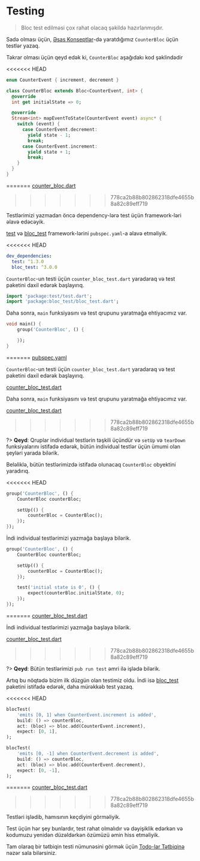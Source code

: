 # Testing

> Bloc test edilməsi çox rahat olacaq şəkildə hazırlanmışdır.

Sadə olması üçün,  [Əsas Konseptlər](coreconcepts.md)-də yaratdığımız `CounterBloc` üçün testlər yazaq.

Təkrar olması üçün qeyd edək ki, `CounterBloc` aşağıdakı kod şəklindədir

<<<<<<< HEAD
```dart
enum CounterEvent { increment, decrement }

class CounterBloc extends Bloc<CounterEvent, int> {
  @override
  int get initialState => 0;

  @override
  Stream<int> mapEventToState(CounterEvent event) async* {
    switch (event) {
      case CounterEvent.decrement:
        yield state - 1;
        break;
      case CounterEvent.increment:
        yield state + 1;
        break;
    }
  }
}
```
=======
[counter_bloc.dart](../_snippets/testing/counter_bloc.dart.md ':include')
>>>>>>> 778ca2b88b802862318dfe4655b8a82c89eff719

Testlərimizi yazmadan öncə dependency-lərə test üçün framework-ləri əlavə edəcəyik.

[test](https://pub.dev/packages/test) və [bloc_test](https://pub.dev/packages/bloc_test) framework-lərini `pubspec.yaml`-a əlavə etməliyik.

<<<<<<< HEAD
```yaml
dev_dependencies:
  test: ^1.3.0
  bloc_test: ^3.0.0
```
`CounterBloc`-un testi üçün `counter_bloc_test.dart` yaradaraq və test paketini daxil edərək başlayırıq.

```dart
import 'package:test/test.dart';
import 'package:bloc_test/bloc_test.dart';
```

Daha sonra, `main` funksiyasını və test qrupunu yaratmağa ehtiyacımız var.

```dart
void main() {
    group('CounterBloc', () {

    });
}
```
=======
[pubspec.yaml](../_snippets/testing/pubspec.yaml.md ':include')

`CounterBloc`-un testi üçün `counter_bloc_test.dart` yaradaraq və test paketini daxil edərək başlayırıq.

[counter_bloc_test.dart](../_snippets/testing/counter_bloc_test_imports.dart.md ':include')

Daha sonra, `main` funksiyasını və test qrupunu yaratmağa ehtiyacımız var.

[counter_bloc_test.dart](../_snippets/testing/counter_bloc_test_main.dart.md ':include')
>>>>>>> 778ca2b88b802862318dfe4655b8a82c89eff719

?> **Qeyd**: Qruplar individual testlərin təşkili üçündür və `setUp` və `tearDown` funksiyalarını istifadə edərək, bütün individual testlər üçün ümumi olan şeyləri yarada bilərik.

Beləliklə, bütün testlərimizdə istifadə olunacaq `CounterBloc` obyektini yaradırıq.

<<<<<<< HEAD
```dart
group('CounterBloc', () {
    CounterBloc counterBloc;

    setUp(() {
        counterBloc = CounterBloc();
    });
});
```

İndi individual testlərimizi yazmağa başlaya bilərik.

```dart
group('CounterBloc', () {
    CounterBloc counterBloc;

    setUp(() {
        counterBloc = CounterBloc();
    });

    test('initial state is 0', () {
        expect(counterBloc.initialState, 0);
    });
});
```
=======
[counter_bloc_test.dart](../_snippets/testing/counter_bloc_test_setup.dart.md ':include')

İndi individual testlərimizi yazmağa başlaya bilərik.

[counter_bloc_test.dart](../_snippets/testing/counter_bloc_test_initial_state.dart.md ':include')
>>>>>>> 778ca2b88b802862318dfe4655b8a82c89eff719

?> **Qeyd**: Bütün testlərimizi `pub run test` əmri ilə işlədə bilərik.

Artıq bu nöqtədə bizim ilk düzgün olan testimiz oldu. İndi isə [bloc_test](https://pub.dev/packages/bloc_test) paketini istifadə edərək, daha mürəkkəb test yazaq.

<<<<<<< HEAD
```dart
blocTest(
    'emits [0, 1] when CounterEvent.increment is added',
    build: () => counterBloc,
    act: (bloc) => bloc.add(CounterEvent.increment),
    expect: [0, 1],
);

blocTest(
    'emits [0, -1] when CounterEvent.decrement is added',
    build: () => counterBloc,
    act: (bloc) => bloc.add(CounterEvent.decrement),
    expect: [0, -1],
);
```
=======
[counter_bloc_test.dart](../_snippets/testing/counter_bloc_test_bloc_test.dart.md ':include')
>>>>>>> 778ca2b88b802862318dfe4655b8a82c89eff719

Testləri işlədib, hamısının keçdiyini görməliyik.

Test üçün hər şey bunlardır, test rahat olmalıdır və dəyişiklik edərkən və kodumuzu yenidən düzəldərkən özümüzü əmin hiss etməliyik.

Tam olaraq bir tətbiqin testi nümunəsini görmək üçün [Todo-lar Tətbiqinə](https://github.com/brianegan/flutter_architecture_samples/tree/master/bloc_) nəzər sala bilərsiniz.
